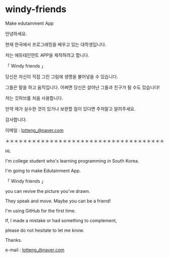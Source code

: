 # windy-friends
Make edutainment App



안녕하세요.

현재 한국에서 프로그래밍을 배우고 있는 대학생입니다.

저는 에듀테인먼트 APP을 제작하려고 합니다.

「 Windy friends 」

당신은 자신이 직접 그린 그림에 생명을 불어넣을 수 있습니다.

그들은 말을 하고 움직입니다. 어쩌면 당신은 살아난 그들과 친구가 될 수도 있습니다!

저는 깃허브를 처음 사용합니다.

만약 제가 실수한 것이 있거나 보완할 점이 있다면 주저말고 알려주세요.

감사합니다.

이메일 : lotteng_@naver.com

＊＊＊＊＊＊＊＊＊＊＊＊＊＊＊＊＊＊＊＊＊＊＊＊＊＊＊＊＊＊＊＊＊＊＊＊

Hi.

I'm college student who's learning programming in South Korea.

I'm going to make Edutainment App.

「 Windy friends 」

you can revive the picture you've drawn.

They speak and move. Maybe you can be a friend!

I'm using GitHub for the first time.

If, I made a mistake or had something to complement,

please do not hesitate to let me know.

Thanks.

e-mail : lotteng_@naver.com

